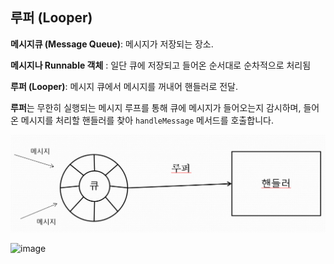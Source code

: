 ## 루퍼 (Looper)

**메시지큐 (Message Queue)**: 메시지가 저장되는 장소. 

**메시지나 Runnable 객체** : 일단 큐에 저장되고 들어온 순서대로 순차적으로 처리됨

**루퍼 (Looper)**: 메시지 큐에서 메시지를 꺼내어 핸들러로 전달. 

**루퍼**는 무한히 실행되는 메시지 루프를 통해 큐에 메시지가 들어오는지 감시하며, 들어온 메시지를 처리할 핸들러를 찾아 `handleMessage` 메서드를 호출합니다.

![루퍼 이미지](img/Looper1.png)

![image](https://github.com/HaSense/Android/assets/23206779/6f7feaff-70f7-4c44-8d32-e4782f311e9c)

